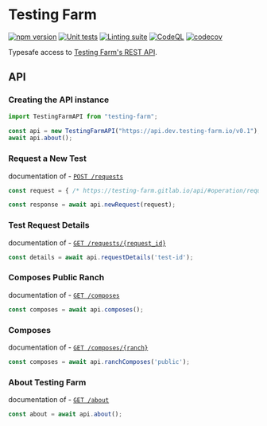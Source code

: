 # Testing Farm

[![npm version][npm-status]][npm] [![Unit tests][test-status]][test] [![Linting suite][lint-status]][lint] [![CodeQL][codeql-status]][codeql] [![codecov][codecov-status]][codecov]

[npm]: https://www.npmjs.com/package/testing-farm
[npm-status]: https://badgen.net/npm/v/testing-farm

[test]: https://github.com/redhat-plumbers-in-action/testing-farm/actions/workflows/tests.yml
[test-status]: https://github.com/redhat-plumbers-in-action/testing-farm/actions/workflows/tests.yml/badge.svg

[lint]: https://github.com/redhat-plumbers-in-action/testing-farm/actions/workflows/lint.yml
[lint-status]: https://github.com/redhat-plumbers-in-action/testing-farm/actions/workflows/lint.yml/badge.svg

[codeql]: https://github.com/redhat-plumbers-in-action/testing-farm/actions/workflows/codeql-analysis.yml
[codeql-status]: https://github.com/redhat-plumbers-in-action/testing-farm/actions/workflows/codeql-analysis.yml/badge.svg

[codecov]: https://codecov.io/github/redhat-plumbers-in-action/testing-farm
[codecov-status]: https://codecov.io/github/redhat-plumbers-in-action/testing-farm/branch/main/graph/badge.svg?token=EqTfXgwKz2

Typesafe access to [Testing Farm's REST API](https://testing-farm.gitlab.io/api/).

## API

### Creating the API instance

```typescript
import TestingFarmAPI from "testing-farm";

const api = new TestingFarmAPI("https://api.dev.testing-farm.io/v0.1");
await api.about();
```

### Request a New Test

documentation of - [`POST /requests`](https://testing-farm.gitlab.io/api/#operation/requestsPost)

```typescript
const request = { /* https://testing-farm.gitlab.io/api/#operation/requestsPost */ }

const response = await api.newRequest(request);
```

### Test Request Details

documentation of - [`GET /requests/{request_id}`](https://testing-farm.gitlab.io/api/#operation/requestsGet)

```typescript
const details = await api.requestDetails('test-id');
```

### Composes Public Ranch

documentation of - [`GET /composes`](https://testing-farm.gitlab.io/api/#operation/composesGetPublic)

```typescript
const composes = await api.composes();
```

### Composes

documentation of - [`GET /composes/{ranch}`](https://testing-farm.gitlab.io/api/#operation/composesGet)

```typescript
const composes = await api.ranchComposes('public');
```

### About Testing Farm

documentation of - [`GET /about`](https://testing-farm.gitlab.io/api/#operation/aboutGet)

```typescript
const about = await api.about();
```
